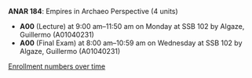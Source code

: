 **ANAR 184**: Empires in Archaeo Perspective (4 units)

- **A00** (Lecture) at 9:00 am–11:50 am on Monday at SSB 102 by Algaze, Guillermo (A01040231)
- **A00** (Final Exam) at 8:00 am–10:59 am on Wednesday at SSB 102 by Algaze, Guillermo (A01040231)

[Enrollment numbers over time](./ANAR184.tsv)
